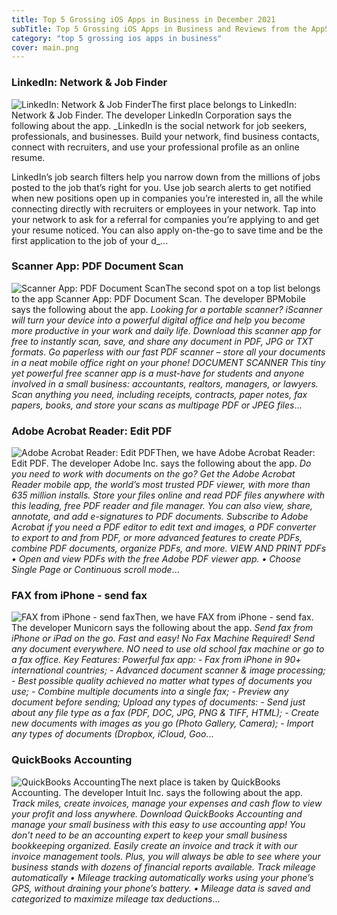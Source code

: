 ```yaml
---
title: Top 5 Grossing iOS Apps in Business in December 2021
subTitle: Top 5 Grossing iOS Apps in Business and Reviews from the AppStore in December 2021.
category: "top 5 grossing ios apps in business"
cover: main.png
---
```


### LinkedIn: Network & Job Finder

![LinkedIn: Network & Job Finder](https://is5-ssl.mzstatic.com/image/thumb/Purple116/v4/3c/af/73/3caf73d0-313b-db45-9f41-5f9eef7dd37e/AppIcon-0-1x_U007emarketing-0-7-0-85-220.png/100x100bb.png)The first place belongs to LinkedIn: Network & Job Finder. The developer LinkedIn Corporation says the following about the app. _LinkedIn is the social network for job seekers, professionals, and businesses. Build your network, find business contacts, connect with recruiters, and use your professional profile as an online resume.  LinkedIn’s job search filters help you narrow down from the millions of jobs posted to the job that’s right for you. Use job search alerts to get notified when new positions open up in companies you’re interested in, all the while connecting directly with recruiters or employees in your network. Tap into your network to ask for a referral for companies you’re applying to and get your resume noticed. You can also apply on-the-go to save time and be the first application to the job of your d_...

### Scanner App: PDF Document Scan

![Scanner App: PDF Document Scan](https://is2-ssl.mzstatic.com/image/thumb/Purple116/v4/b7/16/96/b71696a1-d302-9d6f-f7ec-b6eeda4a9116/AppIcon-Free-Scanner-App-0-1x_U007emarketing-0-7-0-sRGB-85-220.png/100x100bb.png)The second spot on a top list belongs to the app Scanner App: PDF Document Scan. The developer BPMobile says the following about the app. _Looking for a portable scanner?  iScanner will turn your device into a powerful digital office and help you become more productive in your work and daily life. Download this scanner app for free to instantly scan, save, and share any document in PDF, JPG or TXT formats.  Go paperless with our fast PDF scanner – store all your documents in a neat mobile office right on your phone!  DOCUMENT SCANNER This tiny yet powerful free scanner app is a must-have for students and anyone involved in a small business: accountants, realtors, managers, or lawyers.  Scan anything you need, including receipts, contracts, paper notes, fax papers, books, and store your scans as multipage PDF or JPEG files_...

### Adobe Acrobat Reader: Edit PDF

![Adobe Acrobat Reader: Edit PDF](https://is4-ssl.mzstatic.com/image/thumb/Purple116/v4/48/94/3d/48943d38-4843-7014-8eed-ea6963b02ee7/AppIcon-0-1x_U007emarketing-0-7-0-85-220.png/100x100bb.png)Then, we have Adobe Acrobat Reader: Edit PDF. The developer Adobe Inc. says the following about the app. _Do you need to work with documents on the go? Get the Adobe Acrobat Reader mobile app, the world’s most trusted PDF viewer, with more than 635 million installs. Store your files online and read PDF files anywhere with this leading, free PDF reader and file manager. You can also view, share, annotate, and add e-signatures to PDF documents.  Subscribe to Adobe Acrobat if you need a PDF editor to edit text and images, a PDF converter to export to and from PDF, or more advanced features to create PDFs, combine PDF documents, organize PDFs, and more.  VIEW AND PRINT PDFs • Open and view PDFs with the free Adobe PDF viewer app. • Choose Single Page or Continuous scroll mode_...

### FAX from iPhone - send fax

![FAX from iPhone - send fax](https://is2-ssl.mzstatic.com/image/thumb/Purple116/v4/71/39/76/71397612-ba1c-c6d8-bf7a-e094c14807cb/AppIcon-0-0-1x_U007emarketing-0-0-0-7-0-0-sRGB-0-0-0-GLES2_U002c0-512MB-85-220-0-0.png/100x100bb.png)Then, we have FAX from iPhone - send fax. The developer Municorn says the following about the app. _Send fax from iPhone or iPad on the go. Fast and easy! No Fax Machine Required! Send any document everywhere. NO need to use old school fax machine or go to a fax office.  Key Features:  Powerful fax app:  - Fax from iPhone in 90+ international countries; - Advanced document scanner & image processing; - Best possible quality achieved no matter what types of documents you use; - Combine multiple documents into a ​single fax; - Preview any document before sending;  Upload any types of documents:  - Send just about any file type as a fax (PDF, DOC, JPG, PNG & TIFF, HTML); - Create new documents with images as you go (Photo Gallery, Camera); - Import any types of documents (Dropbox, iCloud, Goo_...

### QuickBooks Accounting

![QuickBooks Accounting](https://is3-ssl.mzstatic.com/image/thumb/Purple126/v4/5c/21/cf/5c21cfa5-182a-6d44-a76a-5a6497b1f1a1/AppIcon-0-0-1x_U007emarketing-0-7-0-85-220.png/100x100bb.png)The next place is taken by QuickBooks Accounting. The developer Intuit Inc. says the following about the app. _Track miles, create invoices, manage your expenses and cash flow to view your profit and loss anywhere. Download QuickBooks Accounting and manage your small business with this easy to use accounting app!  You don’t need to be an accounting expert to keep your small business bookkeeping organized. Easily create an invoice and track it with our invoice management tools. Plus, you will always be able to see where your business stands with dozens of financial reports available.   Track mileage automatically 	•	Mileage tracking automatically works using your phone’s GPS, without draining your phone’s battery. 	•	Mileage data is saved and categorized to maximize mileage tax deductions_...

